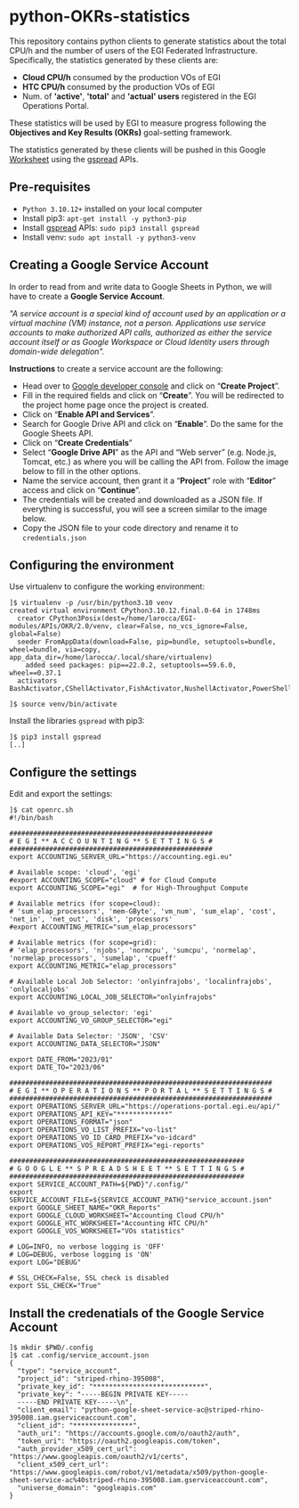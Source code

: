 # python-OKRs-statistics
This repository contains python clients to generate statistics about the total CPU/h and the number of users of the EGI Federated Infrastructure. 
Specifically, the statistics generated by these clients are:
- **Cloud CPU/h** consumed by the production VOs of EGI
- **HTC CPU/h** consumed by the production VOs of EGI
- Num. of **'active'**, **'total'** and **'actual' users** registered in the EGI Operations Portal. 

These statistics will be used by EGI to measure progress following the **Objectives and Key Results (OKRs)** goal-setting framework.

The statistics generated by these clients will be pushed in this Google <a href="https://docs.google.com/spreadsheets/d/1B1Sqf1UiN9pY_fGbWe5G1zKA2UzsekOVbLCtiiMFAXk/edit#">Worksheet</a> using the <a href="https://docs.gspread.org/en/v5.10.0/">gspread</a> APIs.

## Pre-requisites
* `Python 3.10.12+` installed on your local computer
* Install pip3: `apt-get install -y python3-pip`
* Install <a href="https://docs.gspread.org/en/v5.10.0/">gspread</a> APIs: `sudo pip3 install gspread`
* Install venv: `sudo apt install -y python3-venv`

## Creating a Google Service Account
In order to read from and write data to Google Sheets in Python, we will have to create a **Google Service Account**.

_"A service account is a special kind of account used by an application or a virtual machine (VM) instance, not a person. 
Applications use service accounts to make authorized API calls, authorized as either the service account itself or as Google Workspace 
or Cloud Identity users through domain-wide delegation"._

**Instructions** to create a service account are the following:
* Head over to <a href="https://console.developers.google.com/">Google developer console</a> and click on “**Create Project**”.
* Fill in the required fields and click on “**Create**”. You will be redirected to the project home page once the project is created.
* Click on “**Enable API and Services**”.
* Search for Google Drive API and click on “**Enable**”. Do the same for the Google Sheets API.
* Click on “**Create Credentials**”
* Select “**Google Drive API**” as the API and “Web server” (e.g. Node.js, Tomcat, etc.) as where you will be calling the API from. Follow the image below to fill in the other options.
* Name the service account, then grant it a “**Project**” role with “**Editor**” access and click on “**Continue**”.
* The credentials will be created and downloaded as a JSON file. If everything is successful, you will see a screen similar to the image below.
* Copy the JSON file to your code directory and rename it to `credentials.json`

## Configuring the environment

Use virtualenv to configure the working environment:

```
]$ virtualenv -p /usr/bin/python3.10 venv
created virtual environment CPython3.10.12.final.0-64 in 1748ms
  creator CPython3Posix(dest=/home/larocca/EGI-modules/APIs/OKR/2.0/venv, clear=False, no_vcs_ignore=False, global=False)
  seeder FromAppData(download=False, pip=bundle, setuptools=bundle, wheel=bundle, via=copy, app_data_dir=/home/larocca/.local/share/virtualenv)
    added seed packages: pip==22.0.2, setuptools==59.6.0, wheel==0.37.1
  activators BashActivator,CShellActivator,FishActivator,NushellActivator,PowerShellActivator,PythonActivator

]$ source venv/bin/activate
```

Install the libraries `gspread` with pip3:

```
]$ pip3 install gspread
[..]
```

## Configure the settings

Edit and export the settings:

```
]$ cat openrc.sh 
#!/bin/bash

###################################################
# E G I ** A C C O U N T I N G ** S E T T I N G S #
###################################################
export ACCOUNTING_SERVER_URL="https://accounting.egi.eu"

# Available scope: 'cloud', 'egi'
#export ACCOUNTING_SCOPE="cloud" # for Cloud Compute
export ACCOUNTING_SCOPE="egi"  # for High-Throughput Compute

# Available metrics (for scope=cloud): 
# 'sum_elap_processors', 'mem-GByte', 'vm_num', 'sum_elap', 'cost', 'net_in', 'net_out', 'disk', 'processors'
#export ACCOUNTING_METRIC="sum_elap_processors"

# Available metrics (for scope=grid):
# 'elap_processors', 'njobs', 'normcpu', 'sumcpu', 'normelap', 'normelap_processors', 'sumelap', 'cpueff'
export ACCOUNTING_METRIC="elap_processors"

# Available Local Job Selector: 'onlyinfrajobs', 'localinfrajobs', 'onlylocaljobs'
export ACCOUNTING_LOCAL_JOB_SELECTOR="onlyinfrajobs"

# Available vo_group_selector: 'egi'
export ACCOUNTING_VO_GROUP_SELECTOR="egi"

# Available Data Selector: 'JSON', 'CSV'
export ACCOUNTING_DATA_SELECTOR="JSON"

export DATE_FROM="2023/01"
export DATE_TO="2023/06"

##################################################################
# E G I ** O P E R A T I O N S ** P O R T A L ** S E T T I N G S #
##################################################################
export OPERATIONS_SERVER_URL="https://operations-portal.egi.eu/api/"
export OPERATIONS_API_KEY="*************" 
export OPERATIONS_FORMAT="json"
export OPERATIONS_VO_LIST_PREFIX="vo-list"
export OPERATIONS_VO_ID_CARD_PREFIX="vo-idcard"
export OPERATIONS_VOS_REPORT_PREFIX="egi-reports"

###########################################################
# G O O G L E ** S P R E A D S H E E T ** S E T T I N G S #
###########################################################
export SERVICE_ACCOUNT_PATH=${PWD}"/.config/"
export SERVICE_ACCOUNT_FILE=${SERVICE_ACCOUNT_PATH}"service_account.json"
export GOOGLE_SHEET_NAME="OKR_Reports"
export GOOGLE_CLOUD_WORKSHEET="Accounting Cloud CPU/h"
export GOOGLE_HTC_WORKSHEET="Accounting HTC CPU/h"
export GOOGLE_VOS_WORKSHEET="VOs statistics"

# LOG=INFO, no verbose logging is 'OFF'
# LOG=DEBUG, verbose logging is 'ON'
export LOG="DEBUG"

# SSL_CHECK=False, SSL check is disabled
export SSL_CHECK="True"
```

## Install the credenatials of the Google Service Account

```
]$ mkdir $PWD/.config
]$ cat .config/service_account.json 
{
  "type": "service_account",
  "project_id": "striped-rhino-395008",
  "private_key_id": "****************************",
  "private_key": "-----BEGIN PRIVATE KEY-----
  -----END PRIVATE KEY-----\n",
  "client_email": "python-google-sheet-service-ac@striped-rhino-395008.iam.gserviceaccount.com",
  "client_id": "***************",
  "auth_uri": "https://accounts.google.com/o/oauth2/auth",
  "token_uri": "https://oauth2.googleapis.com/token",
  "auth_provider_x509_cert_url": "https://www.googleapis.com/oauth2/v1/certs",
  "client_x509_cert_url": "https://www.googleapis.com/robot/v1/metadata/x509/python-google-sheet-service-ac%40striped-rhino-395008.iam.gserviceaccount.com",
  "universe_domain": "googleapis.com"
}
```

